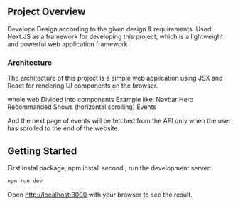 ## Project Overview

Develope Design according to  the given design & requirements. 
Used Next.JS  as a framework for developing this project, which is a lightweight and powerful web application framework

### Architecture
The architecture of this project is a simple web application using JSX and React for rendering UI components on the browser.

whole web Divided into components Example like: 
Navbar
Hero
Recommanded Shows (horizontal scrolling)
Events

And the next page of events will be fetched from the API only when the user has scrolled to the end of the website.




## Getting Started

First instal package, npm install 
second , run the development server:

```bash
npm run dev
```

Open [http://localhost:3000](http://localhost:3000) with your browser to see the result.

